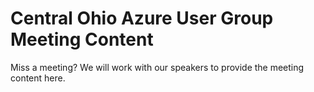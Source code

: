 # Central Ohio Azure User Group Meeting Content

Miss a meeting? We will work with our speakers to provide the meeting content here.
